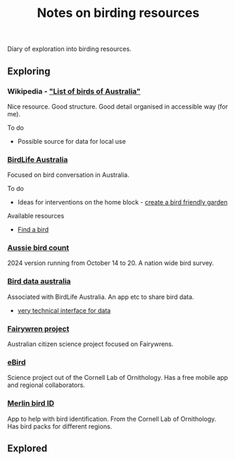 ﻿---
backlinks:
- title: Birding
  url: /sense/birdwatching/birding.html
tags: birdwatching, birding
title: Notes on birding resources
type: note
---
Diary of exploration into birding resources.

## Exploring

### Wikipedia - ["List of birds of Australia"](https://en.wikipedia.org/wiki/List_of_birds_of_Australia)

Nice resource. Good structure. Good detail organised in accessible way (for me). 

To do 

- Possible source for data for local use

### [BirdLife Australia](https://birdlife.org.au/)

Focused on bird conversation in Australia.

To do 

- Ideas for interventions on the home block - [create a bird friendly garden](https://birdlife.org.au/discover-birds/birds-in-your-backyard/bird-friendly-garden/)

Available resources

- [Find a bird](https://birdlife.org.au/bird-profiles/)

### [Aussie bird count](https://aussiebirdcount.org.au/)

2024 version running from October 14 to 20. A nation wide bird survey.

### [Bird data australia](https://birdata.birdlife.org.au/)

Associated with BirdLife Australia. An app etc to share bird data.

- [very technical interface for data](https://birdata.birdlife.org.au/explore#map=-27.7198101_151.6502018_9)

### [Fairywren project](https://fairywrenproject.org/)

Australian citizen science project focused on Fairywrens.

### [eBird](https://ebird.org/home)

Science project out of the Cornell Lab of Ornithology. Has a free mobile app and regional collaborators.

### [Merlin bird ID](https://merlin.allaboutbirds.org/)

App to help with bird identification. From the Cornell Lab of Ornithology. Has bird packs for different regions.

## Explored